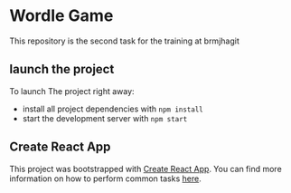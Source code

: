 # Wordle Game

This repository is the second task for the training at brmjhagit

## launch the project

To launch The project right away:

- install all project dependencies with `npm install`
- start the development server with `npm start`

## Create React App

This project was bootstrapped with [Create React App](https://github.com/facebookincubator/create-react-app). You can find more information on how to perform common tasks [here](https://github.com/facebookincubator/create-react-app/blob/master/packages/react-scripts/template/README.md).
